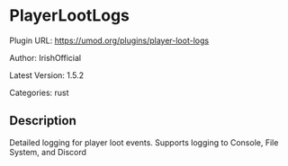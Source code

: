 # PlayerLootLogs

Plugin URL: https://umod.org/plugins/player-loot-logs

Author: IrishOfficial

Latest Version: 1.5.2

Categories: rust

## Description

Detailed logging for player loot events. Supports logging to Console, File System, and Discord
